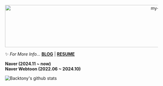 <div align="center">
 <img src="https://github.com/backtony/backtony.github.io/blob/master/assets/img/readmelogo.gif" alt="my-logo" height="140" width="1000">
</div>
  


✨ *For More Info...* **[BLOG](https://backtony.tistory.com)** | **[RESUME](https://backtony.github.io)**

**Naver (2024.11 ~ now)**  
**Naver Webtoon (2022.06 ~ 2024.10)**  

![Backtony's github stats](https://github-readme-stats.vercel.app/api?username=backtony&show_icons=true&theme=merko)








